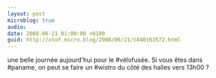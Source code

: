 ```yaml
---
layout: post
microblog: true
audio: 
date: 2008-06-21 01:00:00 +0100
guid: http://xtof.micro.blog/2008/06/21/t840163572.html
---
```

une belle journée aujourd'hui pour le #vélofusée. Si vous êtes dans #paname, on peut se faire un #wistro du côté des halles vers 13h00 ?

